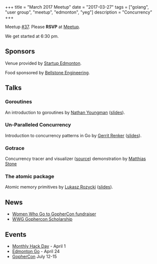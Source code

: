 +++
title = "March 2017 Meetup"
date = "2017-03-27"
tags = ["golang", "user group", "meetup", "edmonton", "yeg"]
description = "Concurrency"
+++

Meetup [#37](https://github.com/edmontongo/presentations/issues/57). Please **RSVP** at [Meetup](https://www.meetup.com/startupedmonton/events/237866060/).

We get started at 6:30 pm.

## Sponsors 

Venue provided by [Startup Edmonton](https://www.startupedmonton.com/).

Food sponsored by [Bellstone Engineering](https://bellstone.ca/). 

## Talks

### Goroutines 

An introduction to goroutines by [Nathan Youngman](https://github.com/nathany) ([slides](https://talks.godoc.org/github.com/edmontongo/presentations/2017-03/goroutines/goroutines.slide#1)).

### Un-Paralleled Concurrency 

Introduction to concurrency patterns in Go by [Gerrit Renker](https://github.com/grrtrr) ([slides](https://talks.godoc.org/github.com/edmontongo/presentations/2017-03/basic_concurrency_patterns/basic_concurrency_patterns.slide#1)).

### Gotrace

Concurrency tracer and visualizer ([source](https://github.com/divan/gotrace)) demonstration by [Matthias Stone](https://github.com/matthias-stone)

### The atomic package

Atomic memory primitives by [Lukasz Rozycki](https://github.com/lukaszroz) ([slides](https://talks.godoc.org/github.com/edmontongo/presentations/2017-03/atomic.slide#1)).

## News

* [Women Who Go to GopherCon fundraiser](https://www.generosity.com/community-fundraising/women-who-go-to-gophercon)
* [WWG Gophercon Scholarship](https://goo.gl/forms/2TbKqA8osZaWWJQD2)

## Events

* [Monthly Hack Day](https://www.meetup.com/startupedmonton/events/237866064/) - April 1
* [Edmonton Go](https://www.meetup.com/startupedmonton/events/jptkwlywgbgc/) - April 24
* [GopherCon](https://gophercon.com/) July 12-15

